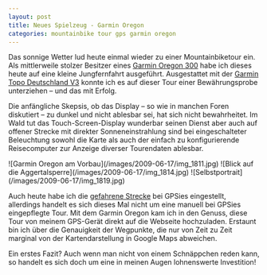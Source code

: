 ```yaml
---
layout: post
title: Neues Spielzeug - Garmin Oregon
categories: mountainbike tour gps garmin oregon
---
```


Das sonnige Wetter lud heute einmal wieder zu einer Mountainbiketour ein. Als mittlerweile stolzer Besitzer eines [Garmin Oregon 300](https://buy.garmin.com/shop/shop.do?pID=14903&locale=de) habe ich dieses heute auf eine kleine Jungfernfahrt ausgeführt. Ausgestattet mit der [Garmin Topo Deutschland V3](https://buy.garmin.com/shop/products/010-11288-00?locale=de) konnte ich es auf dieser Tour einer Bewährungsprobe unterziehen – und das mit Erfolg.

Die anfängliche Skepsis, ob das Display – so wie in manchen Foren diskutiert – zu dunkel und nicht ablesbar sei, hat sich nicht bewahrheitet. Im Wald tut das Touch-Screen-Display wunderbar seinen Dienst aber auch auf offener Strecke mit direkter Sonneneinstrahlung sind bei eingeschalteter Beleuchtung sowohl die Karte als auch der einfach zu konfigurierende Reisecomputer zur Anzeige diverser Tourendaten ablesbar.

<div class="gallery" markdown="1">
![Garmin Oregon am Vorbau](/images/2009-06-17/img_1811.jpg)
![Blick auf die Aggertalsperre](/images/2009-06-17/img_1814.jpg)
![Selbstportrait](/images/2009-06-17/img_1819.jpg)
</div>

Auch heute habe ich die [gefahrene Strecke](http://gpsies.de/map.do?fileId=jorgmugcvuwqffch) bei GPSies eingestellt, allerdings handelt es sich dieses Mal nicht um eine manuell bei GPSies eingepflegte Tour. Mit dem Garmin Oregon kam ich in den Genuss, diese Tour von meinem GPS-Gerät direkt auf die Webseite hochzuladen. Erstaunt bin ich über die Genauigkeit der Wegpunkte, die nur von Zeit zu Zeit marginal von der Kartendarstellung in Google Maps abweichen.

Ein erstes Fazit? Auch wenn man nicht von einem Schnäppchen reden kann, so handelt es sich doch um eine in meinen Augen lohnenswerte Investition!
